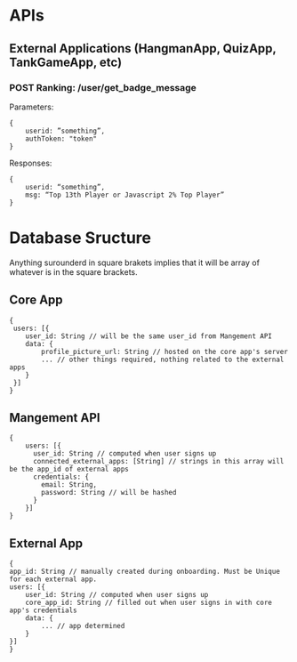# APIs

## External Applications (HangmanApp, QuizApp, TankGameApp, etc)

### POST Ranking: /user/get_badge_message

Parameters:
```
{ 
    userid: ”something”, 
    authToken: "token" 
}
```

Responses:
```
{ 
    userid: “something”, 
    msg: “Top 13th Player or Javascript 2% Top Player” 
}
```

# Database Sructure
Anything surounderd in square brakets implies that it will be array of whatever is in the square brackets.

## Core App
```
{
 users: [{
    user_id: String // will be the same user_id from Mangement API
    data: {
        profile_picture_url: String // hosted on the core app's server
        ... // other things required, nothing related to the external apps
    }
 }] 
}
```

## Mangement API
```
{
    users: [{
      user_id: String // computed when user signs up
      connected_external_apps: [String] // strings in this array will be the app_id of external apps
      credentials: {
        email: String,
        password: String // will be hashed
      }
    }]
}
```

## External App
```
{
app_id: String // manually created during onboarding. Must be Unique for each external app.
users: [{
    user_id: String // computed when user signs up
    core_app_id: String // filled out when user signs in with core app's credentials
    data: {
        ... // app determined
    }
}]
}
```
